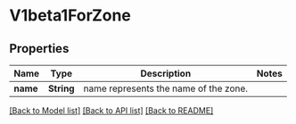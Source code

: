 # V1beta1ForZone

## Properties

Name | Type | Description | Notes
------------ | ------------- | ------------- | -------------
**name** | **String** | name represents the name of the zone. | 

[[Back to Model list]](../README.md#documentation-for-models) [[Back to API list]](../README.md#documentation-for-api-endpoints) [[Back to README]](../README.md)


